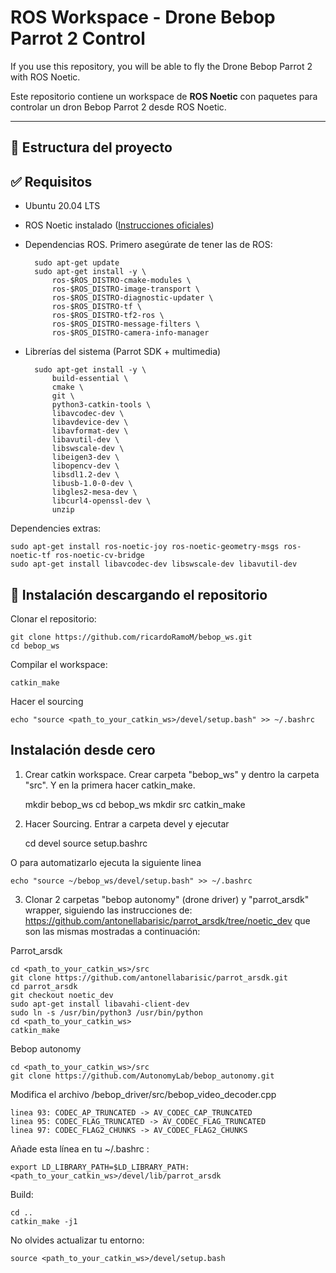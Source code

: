 # ROS Workspace - Drone Bebop Parrot 2 Control

If you use this repository, you will be able to fly the Drone Bebop Parrot 2 with ROS Noetic.

Este repositorio contiene un workspace de **ROS Noetic** con paquetes para controlar un dron Bebop Parrot 2 desde ROS Noetic.

---

## 📂 Estructura del proyecto

## ✅ Requisitos

- Ubuntu 20.04 LTS
- ROS Noetic instalado ([Instrucciones oficiales](http://wiki.ros.org/noetic/Installation/Ubuntu))
- Dependencias ROS. Primero asegúrate de tener las de ROS:

        sudo apt-get update
        sudo apt-get install -y \
            ros-$ROS_DISTRO-cmake-modules \
            ros-$ROS_DISTRO-image-transport \
            ros-$ROS_DISTRO-diagnostic-updater \
            ros-$ROS_DISTRO-tf \
            ros-$ROS_DISTRO-tf2-ros \
            ros-$ROS_DISTRO-message-filters \
            ros-$ROS_DISTRO-camera-info-manager

- Librerías del sistema (Parrot SDK + multimedia)

        sudo apt-get install -y \
            build-essential \
            cmake \
            git \
            python3-catkin-tools \
            libavcodec-dev \
            libavdevice-dev \
            libavformat-dev \
            libavutil-dev \
            libswscale-dev \
            libeigen3-dev \
            libopencv-dev \
            libsdl1.2-dev \
            libusb-1.0-0-dev \
            libgles2-mesa-dev \
            libcurl4-openssl-dev \
            unzip


Dependencies extras:

    sudo apt-get install ros-noetic-joy ros-noetic-geometry-msgs ros-noetic-tf ros-noetic-cv-bridge
    sudo apt-get install libavcodec-dev libswscale-dev libavutil-dev


## 🔧 Instalación descargando el repositorio

Clonar el repositorio:

    git clone https://github.com/ricardoRamoM/bebop_ws.git
    cd bebop_ws

Compilar el workspace:

    catkin_make

Hacer el sourcing

    echo "source <path_to_your_catkin_ws>/devel/setup.bash" >> ~/.bashrc


## Instalación desde cero

1. Crear catkin workspace. Crear carpeta "bebop_ws" y dentro la carpeta "src". Y en la primera hacer catkin_make.


    mkdir bebop_ws
    cd bebop_ws
    mkdir src
    catkin_make


2. Hacer Sourcing. Entrar a carpeta devel y ejecutar


    cd devel
    source setup.bashrc 


O para automatizarlo ejecuta la siguiente linea 

    echo "source ~/bebop_ws/devel/setup.bash" >> ~/.bashrc

3. Clonar 2 carpetas "bebop autonomy" (drone driver)  y "parrot_arsdk" wrapper, siguiendo las instrucciones de: https://github.com/antonellabarisic/parrot_arsdk/tree/noetic_dev que son las mismas mostradas a continuación:

Parrot_arsdk

	cd <path_to_your_catkin_ws>/src
	git clone https://github.com/antonellabarisic/parrot_arsdk.git
	cd parrot_arsdk
	git checkout noetic_dev
	sudo apt-get install libavahi-client-dev
	sudo ln -s /usr/bin/python3 /usr/bin/python
	cd <path_to_your_catkin_ws>
	catkin_make

Bebop autonomy

	cd <path_to_your_catkin_ws>/src
	git clone https://github.com/AutonomyLab/bebop_autonomy.git

Modifica el archivo /bebop_driver/src/bebop_video_decoder.cpp

    linea 93: CODEC_AP_TRUNCATED -> AV_CODEC_CAP_TRUNCATED
    linea 95: CODEC_FLAG_TRUNCATED -> AV_CODEC_FLAG_TRUNCATED
    linea 97: CODEC_FLAG2_CHUNKS -> AV_CODEC_FLAG2_CHUNKS

Añade esta línea en tu ~/.bashrc :

    export LD_LIBRARY_PATH=$LD_LIBRARY_PATH:<path_to_your_catkin_ws>/devel/lib/parrot_arsdk

Build:

	cd ..
	catkin_make -j1

No olvides actualizar tu entorno:

	source <path_to_your_catkin_ws>/devel/setup.bash 	



